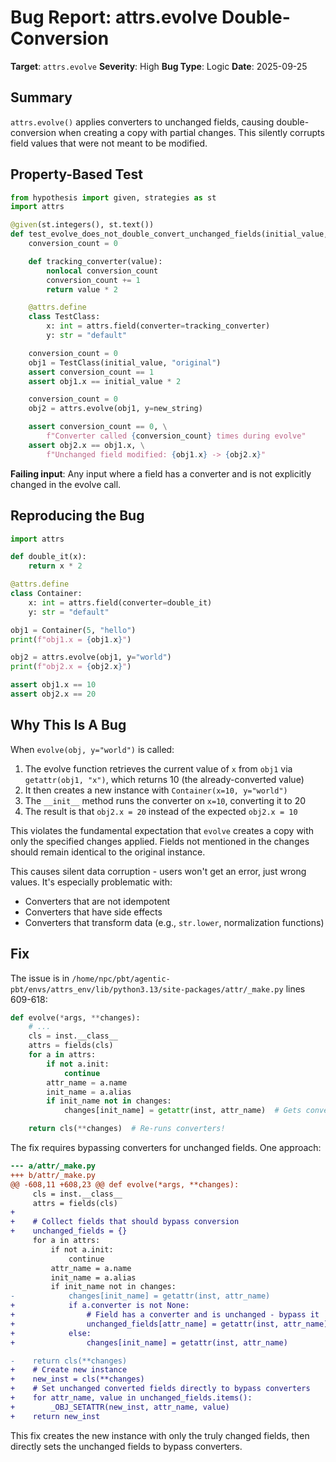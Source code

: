 # Bug Report: attrs.evolve Double-Conversion

**Target**: `attrs.evolve`
**Severity**: High
**Bug Type**: Logic
**Date**: 2025-09-25

## Summary

`attrs.evolve()` applies converters to unchanged fields, causing double-conversion when creating a copy with partial changes. This silently corrupts field values that were not meant to be modified.

## Property-Based Test

```python
from hypothesis import given, strategies as st
import attrs

@given(st.integers(), st.text())
def test_evolve_does_not_double_convert_unchanged_fields(initial_value, new_string):
    conversion_count = 0

    def tracking_converter(value):
        nonlocal conversion_count
        conversion_count += 1
        return value * 2

    @attrs.define
    class TestClass:
        x: int = attrs.field(converter=tracking_converter)
        y: str = "default"

    conversion_count = 0
    obj1 = TestClass(initial_value, "original")
    assert conversion_count == 1
    assert obj1.x == initial_value * 2

    conversion_count = 0
    obj2 = attrs.evolve(obj1, y=new_string)

    assert conversion_count == 0, \
        f"Converter called {conversion_count} times during evolve"
    assert obj2.x == obj1.x, \
        f"Unchanged field modified: {obj1.x} -> {obj2.x}"
```

**Failing input**: Any input where a field has a converter and is not explicitly changed in the evolve call.

## Reproducing the Bug

```python
import attrs

def double_it(x):
    return x * 2

@attrs.define
class Container:
    x: int = attrs.field(converter=double_it)
    y: str = "default"

obj1 = Container(5, "hello")
print(f"obj1.x = {obj1.x}")

obj2 = attrs.evolve(obj1, y="world")
print(f"obj2.x = {obj2.x}")

assert obj1.x == 10
assert obj2.x == 20
```

## Why This Is A Bug

When `evolve(obj, y="world")` is called:
1. The evolve function retrieves the current value of `x` from `obj1` via `getattr(obj1, "x")`, which returns 10 (the already-converted value)
2. It then creates a new instance with `Container(x=10, y="world")`
3. The `__init__` method runs the converter on `x=10`, converting it to 20
4. The result is that `obj2.x = 20` instead of the expected `obj2.x = 10`

This violates the fundamental expectation that `evolve` creates a copy with only the specified changes applied. Fields not mentioned in the changes should remain identical to the original instance.

This causes silent data corruption - users won't get an error, just wrong values. It's especially problematic with:
- Converters that are not idempotent
- Converters that have side effects
- Converters that transform data (e.g., `str.lower`, normalization functions)

## Fix

The issue is in `/home/npc/pbt/agentic-pbt/envs/attrs_env/lib/python3.13/site-packages/attr/_make.py` lines 609-618:

```python
def evolve(*args, **changes):
    # ...
    cls = inst.__class__
    attrs = fields(cls)
    for a in attrs:
        if not a.init:
            continue
        attr_name = a.name
        init_name = a.alias
        if init_name not in changes:
            changes[init_name] = getattr(inst, attr_name)  # Gets converted value

    return cls(**changes)  # Re-runs converters!
```

The fix requires bypassing converters for unchanged fields. One approach:

```diff
--- a/attr/_make.py
+++ b/attr/_make.py
@@ -608,11 +608,23 @@ def evolve(*args, **changes):
     cls = inst.__class__
     attrs = fields(cls)
+
+    # Collect fields that should bypass conversion
+    unchanged_fields = {}
     for a in attrs:
         if not a.init:
             continue
         attr_name = a.name
         init_name = a.alias
         if init_name not in changes:
-            changes[init_name] = getattr(inst, attr_name)
+            if a.converter is not None:
+                # Field has a converter and is unchanged - bypass it
+                unchanged_fields[attr_name] = getattr(inst, attr_name)
+            else:
+                changes[init_name] = getattr(inst, attr_name)

-    return cls(**changes)
+    # Create new instance
+    new_inst = cls(**changes)
+    # Set unchanged converted fields directly to bypass converters
+    for attr_name, value in unchanged_fields.items():
+        _OBJ_SETATTR(new_inst, attr_name, value)
+    return new_inst
```

This fix creates the new instance with only the truly changed fields, then directly sets the unchanged fields to bypass converters.